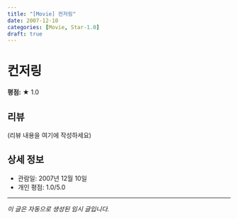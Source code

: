 ```yaml
---
title: "[Movie] 컨저링"
date: 2007-12-10
categories: [Movie, Star-1.0]
draft: true
---
```


# 컨저링

**평점:** ★ 1.0

## 리뷰

(리뷰 내용을 여기에 작성하세요)

## 상세 정보

- 관람일: 2007년 12월 10일
- 개인 평점: 1.0/5.0

---

*이 글은 자동으로 생성된 임시 글입니다.*

